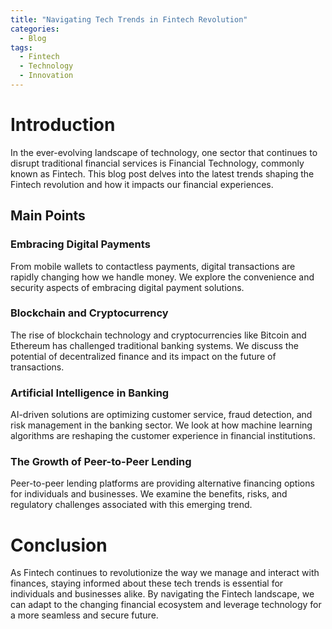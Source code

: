 ```yaml
---
title: "Navigating Tech Trends in Fintech Revolution"
categories:
  - Blog
tags:
  - Fintech
  - Technology
  - Innovation
---
```


# Introduction
In the ever-evolving landscape of technology, one sector that continues to disrupt traditional financial services is Financial Technology, commonly known as Fintech. This blog post delves into the latest trends shaping the Fintech revolution and how it impacts our financial experiences.

## Main Points
### Embracing Digital Payments
From mobile wallets to contactless payments, digital transactions are rapidly changing how we handle money. We explore the convenience and security aspects of embracing digital payment solutions.

### Blockchain and Cryptocurrency
The rise of blockchain technology and cryptocurrencies like Bitcoin and Ethereum has challenged traditional banking systems. We discuss the potential of decentralized finance and its impact on the future of transactions.

### Artificial Intelligence in Banking
AI-driven solutions are optimizing customer service, fraud detection, and risk management in the banking sector. We look at how machine learning algorithms are reshaping the customer experience in financial institutions.

### The Growth of Peer-to-Peer Lending
Peer-to-peer lending platforms are providing alternative financing options for individuals and businesses. We examine the benefits, risks, and regulatory challenges associated with this emerging trend.

# Conclusion
As Fintech continues to revolutionize the way we manage and interact with finances, staying informed about these tech trends is essential for individuals and businesses alike. By navigating the Fintech landscape, we can adapt to the changing financial ecosystem and leverage technology for a more seamless and secure future.